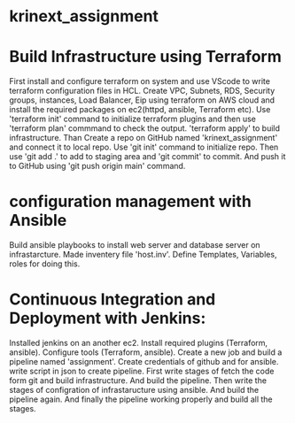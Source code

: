 # krinext_assignment

# Build Infrastructure using Terraform
First install and configure terraform on system and use VScode to write terraform configuration files in HCL.
Create VPC, Subnets, RDS, Security groups, instances, Load Balancer, Eip using terraform on AWS cloud and install the required packages on ec2(httpd, ansible, Terraform etc).
Use 'terraform init' command to initialize terraform plugins and then use 'terraform plan' commmand to check the output.
'terraform apply' to build infrastructure.
Than Create a repo on GitHub named 'krinext_assignment' and connect it to local repo.
Use 'git init' command to initialize repo.
Then use 'git add .' to add to staging area and 'git commit' to commit.
And push it to GitHub using 'git push origin main' command.

# configuration management with Ansible
Build ansible playbooks to install web server and database server on infrastarcture.
Made inventery file 'host.inv'.
Define Templates, Variables, roles for doing this.

# Continuous Integration and Deployment with Jenkins:
Installed jenkins on an another ec2.
Install required plugins (Terraform, ansible).
Configure tools (Terraform, ansible).
Create a new job and build a pipeline named 'assignment'.
Create credentials of github and for ansible.
write script in json to create pipeline.
First write stages of fetch the code form git and build infrastructure. And build the pipeline.
Then write the stages of configration of infrastaructure using ansible. And build the pipeline again.
And finally the pipeline working properly and build all the stages.